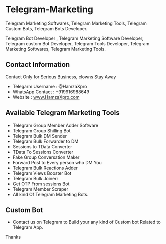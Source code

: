 # Telegram-Marketing
Telegram Marketing Softwares, Telegram Marketing Tools, Telegram Custom Bots, Telegram Bots Developer.

Telegram Bot Developer , Telegram Marketing Software Developer, Telegram custom Bot Developer, Telegram Tools Developer, Telegram Marketing Softwares, Telegram Marketing Tools.

## Contact Information 

Contact Only for Serious Business, clowns Stay Away

- Telegarm Username : @HamzaXpro
- WhatsApp Contact : +919916988649
- Website : www.HamzaXpro.com

 
## Available Telegram Marketing Tools
- Telegram Group Member Adder Software
- Telegram Group Shilling Bot
- Telegram Bulk DM Sender
- Telegram Bulk Forwarder to DM 
- Sessions to TData Converter
- TData To Sessions Converter
- Fake Group Conversation Maker
- Forward Post to Every person who DM You
- Telegram Bulk Reactions Adder 
- Telegram Views Booster Bot
- Telegram Bulk Joinerr
- Get OTP From sessions Bot
- Telegram Member Scraper
- All kind Of Telegram Marketing Bots.


## Custom Bot 

- Contact us on Telegram to Build your any kind of Custom bot Related to Telegram App.

Thanks
